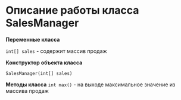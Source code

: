 # Описание работы класса SalesManager

**Переменные класса**

`int[] sales` - содержит массив продаж

**Конструктор объекта класса**

`SalesManager(int[] sales)` 

**Методы класса**
`int max()` - на выходе максимальное значение из массива продаж

